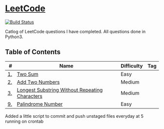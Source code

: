 # [LeetCode](https://leetcode.com/kedington/)
[![Build Status](https://travis-ci.com/kedington/leetcode.svg?branch=master)](https://travis-ci.com/kedington/leetcode)

Catlog of LeetCode questions I have completed. All questions done in Python3.

## Table of Contents

| # | Name | Difficulty | Tag | 
|--:|------|------------|-----|
| [1.](https://leetcode.com/problems/reverse-integer/) | [Two Sum](/easy/twoSum.py)| Easy | |
| [2.](https://leetcode.com/problems/add-two-numbers/) | [Add Two Numbers](/medium/addTwoNumbers.py)| Medium | |
| [3.](https://leetcode.com/problems/longest-substring-without-repeating-characters/) | [Longest Substring Without Repeating Characters](medium/lengthOfLongest.py) | Medium | |
| [9.](https://leetcode.com/problems/palindrome-number/) | [Palindrome Number](/easy/palindromeNumber.py)| Easy | |

Added a little script to commit and push unstaged files everyday at 5 running on crontab
